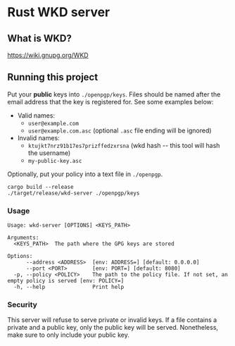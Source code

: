 # Rust WKD server

## What is WKD?

https://wiki.gnupg.org/WKD

## Running this project

Put your __public__ keys into `./openpgp/keys`.
Files should be named after the email address that the key is registered for.
See some examples below:

- Valid names:
  - `user@example.com`
  - `user@example.com.asc` (optional `.asc` file ending will be ignored)
- Invalid names:
  - `ktujkt7nrz91b17es7prizffedzxrsna` (wkd hash -- this tool will hash the username)
  - `my-public-key.asc`

Optionally, put your policy into a text file in `./openpgp`.

```shell
cargo build --release
./target/release/wkd-server ./openpgp/keys
```

### Usage

```
Usage: wkd-server [OPTIONS] <KEYS_PATH>

Arguments:
  <KEYS_PATH>  The path where the GPG keys are stored

Options:
      --address <ADDRESS>  [env: ADDRESS=] [default: 0.0.0.0]
      --port <PORT>        [env: PORT=] [default: 8080]
  -p, --policy <POLICY>    The path to the policy file. If not set, an empty policy is served [env: POLICY=]
  -h, --help               Print help
```

### Security

This server will refuse to serve private or invalid keys.
If a file contains a private and a public key, only the public key will be served.
Nonetheless, make sure to only include your public key.
